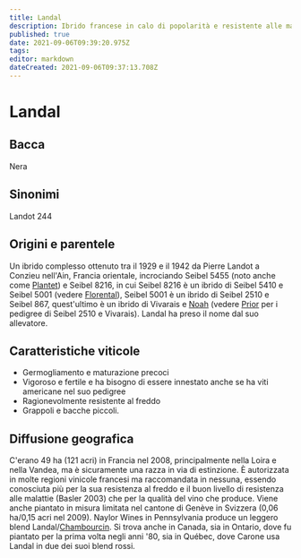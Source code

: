 ```yaml
---
title: Landal
description: Ibrido francese in calo di popolarità e resistente alle malattie.
published: true
date: 2021-09-06T09:39:20.975Z
tags: 
editor: markdown
dateCreated: 2021-09-06T09:37:13.708Z
---
```


# Landal

## Bacca
Nera
## Sinonimi
Landot 244

## Origini e parentele
Un ibrido complesso ottenuto tra il 1929 e il 1942 da Pierre Landot a Conzieu nell'Ain, Francia orientale, incrociando Seibel 5455 (noto anche come [Plantet](/vitigni/bacca-nera/plantet)) e Seibel 8216, in cui Seibel 8216 è un ibrido di Seibel 5410 e Seibel 5001 (vedere [Florental](/vitigni/bacca-nera/florental)), Seibel 5001 è un ibrido di Seibel 2510 e Seibel 867, quest'ultimo è un ibrido di Vivarais e [Noah](/vitigni/bacca-nera/noah) (vedere [Prior](/vitigni/bacca-nera/prior) per i pedigree di Seibel 2510 e Vivarais). Landal ha preso il nome dal suo allevatore.


## Caratteristiche viticole
- Germogliamento e maturazione precoci
- Vigoroso e fertile e ha bisogno di essere innestato anche se ha viti americane nel suo pedigree
- Ragionevolmente resistente al freddo
- Grappoli e bacche piccoli.

## Diffusione geografica
C'erano 49 ha (121 acri) in Francia nel 2008, principalmente nella Loira e nella Vandea, ma è sicuramente una razza in via di estinzione. È autorizzata in molte regioni vinicole francesi ma raccomandata in nessuna, essendo conosciuta più per la sua resistenza al freddo e il buon livello di resistenza alle malattie (Basler 2003) che per la qualità del vino che produce. Viene anche piantato in misura limitata nel cantone di Genève in Svizzera (0,06 ha/0,15 acri nel 2009). Naylor Wines in Pennsylvania produce un leggero blend Landal/[Chambourcin](/vitigni/bacca-nera/chambourcin). Si trova anche in Canada, sia in Ontario, dove fu piantato per la prima volta negli anni '80, sia in Québec, dove Carone usa Landal in due dei suoi blend rossi.
